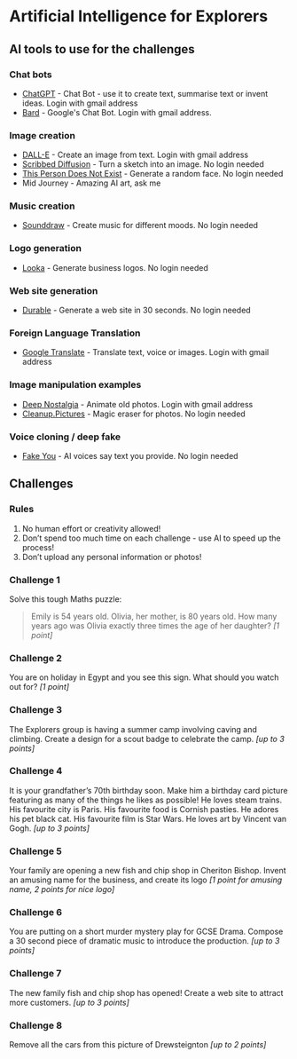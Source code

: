 # Artificial Intelligence for Explorers

## AI tools to use for the challenges

### Chat bots

- [ChatGPT](https://chat.openai.com/) - Chat Bot - use it to create text, summarise text or invent ideas. Login with gmail address
- [Bard](https://bard.google.com/) - Google's Chat Bot. Login with gmail address.

### Image creation

- [DALL-E](https://labs.openai.com/) - Create an image from text. Login with gmail address
- [Scribbed Diffusion](https://scribblediffusion.com/) - Turn a sketch into an image. No login needed
- [This Person Does Not Exist](https://this-person-does-not-exist.com/en) - Generate a random face. No login needed
- Mid Journey - Amazing AI art, ask me

### Music creation

- [Sounddraw](https://soundraw.io) - Create music for different moods. No login needed

### Logo generation

- [Looka](https://looka.com/) - Generate business logos. No login needed

### Web site generation

- [Durable](https://durable.co/ai-website-builder) - Generate a web site in 30 seconds. No login needed

### Foreign Language Translation

- [Google Translate](https://translate.google.co.uk/) - Translate text, voice or images. Login with gmail address

### Image manipulation examples

- [Deep Nostalgia](https://www.myheritage.com/deep-nostalgia) - Animate old photos. Login with gmail address
- [Cleanup.Pictures](https://cleanup.pictures/) - Magic eraser for photos. No login needed

### Voice cloning / deep fake

- [Fake You](https://fakeyou.com/) - AI voices say text you provide. No login needed

## Challenges

### Rules
1. No human effort or creativity allowed!
2. Don’t spend too much time on each challenge - use AI to speed up the process!
3. Don’t upload any personal information or photos!

### Challenge 1
Solve this tough Maths puzzle: 
> Emily is 54 years old. Olivia, her mother, is 80 years old. How many years ago was Olivia exactly three times the age of her daughter?
_[1 point]_

### Challenge 2
You are on holiday in Egypt and you see this sign. What should you watch out for?
_[1 point]_

### Challenge 3
The Explorers group is having a summer camp involving caving and climbing. Create a design for a scout badge to celebrate the camp.
_[up to 3 points]_

### Challenge 4
It is your grandfather’s 70th birthday soon. Make him a birthday card picture featuring as many of the things he likes as possible! He loves steam trains. His favourite city is Paris. His favourite food is Cornish pasties. He adores his pet black cat. His favourite film is Star Wars. He loves art by Vincent van Gogh. 
_[up to 3 points]_

### Challenge 5
Your family are opening a new fish and chip shop in Cheriton Bishop. Invent an amusing name for the business, and create its logo
_[1 point for amusing name, 2 points for nice logo]_

### Challenge 6 
You are putting on a short murder mystery play for GCSE Drama. 
Compose a 30 second piece of dramatic music to introduce the production.
_[up to 3 points]_

### Challenge 7
The new family fish and chip shop has opened! Create a web site to attract more customers.
_[up to 3 points]_

### Challenge 8
Remove all the cars from this picture of Drewsteignton
_[up to 2 points]_


